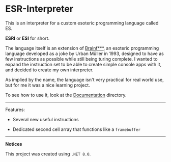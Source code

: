 # ESR-Interpreter

 This is an interpreter for a custom esoteric programming language called ES.

**ESRI** or **ESI** for short.

The language itself is an extension of [Brainf***](https://en.wikipedia.org/wiki/Brainfuck), an esoteric programming language developed as a joke by Urban Müller in 1993, designed to have as few instructions as possible while still being turing complete.
I wanted to expand the instruction set to be able to create simple console apps with it, and decided to create my own interpreter.

As implied by the name, the language isn't very practical for real world use, but for me it was a nice learning project.

To see how to use it, look at the [Documentation](./Documentation) directory.

---

Features:

- Several new useful instructions

- Dedicated second cell array that functions like a `framebuffer`

---

**Notices**

This project was created using `.NET 8.0`.
